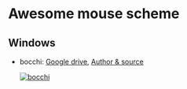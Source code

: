 # Awesome mouse scheme

## Windows

* bocchi: [Google drive](https://drive.google.com/file/d/1oT-TyD_m4PPgR-qaT8CyXUbY1lbL4EI4/view?usp=share_link), [Author & source](https://www.bilibili.com/video/BV1Vv4y1o796/?share_source=copy_web)

  [![bocchi](https://i2.hdslb.com/bfs/archive/883e4b4c175f0a35fddef1217873db6ed3f2cfe3.png@518w_290h_!web-video-share-cover.avif)](https://www.bilibili.com/video/BV1Vv4y1o796/?share_source=copy_web)
